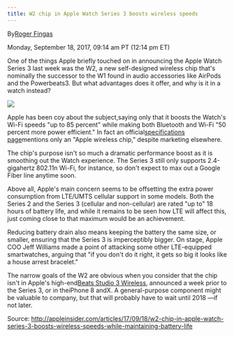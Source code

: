 ```yaml
---
title: W2 chip in Apple Watch Series 3 boosts wireless speeds
---
```


By[Roger Fingas](mailto:rfingas@gmail.com)

Monday, September 18, 2017, 09:14 am PT \(12:14 pm ET\)

One of the things Apple briefly touched on in announcing the Apple Watch Series 3 last week was the W2, a new self-designed wireless chip that's nominally the successor to the W1 found in audio accessories like AirPods and the Powerbeats3. But what advantages does it offer, and why is it in a watch instead?

![](http://img2.tuicool.com/v6zi22R.jpg!web)

Apple has been coy about the subject,saying only that it boosts the Watch's Wi-Fi speeds "up to 85 percent" while making both Bluetooth and Wi-Fi "50 percent more power efficient." In fact an official[specifications page](https://support.apple.com/kb/SP766?locale=en_US)mentions only an "Apple wireless chip," despite marketing elsewhere.

The chip's purpose isn't so much a dramatic performance boost as it is smoothing out the Watch experience. The Series 3 still only supports 2.4-gigahertz 802.11n Wi-Fi, for instance, so don't expect to max out a Google Fiber line anytime soon.

Above all, Apple's main concern seems to be offsetting the extra power consumption from LTE/UMTS cellular support in some models. Both the Series 2 and the Series 3 \(cellular and non-cellular\) are rated "up to" 18 hours of battery life, and while it remains to be seen how LTE will affect this, just coming close to that maximum would be an achievement.

Reducing battery drain also means keeping the battery the same size, or smaller, ensuring that the Series 3 is imperceptibly bigger. On stage, Apple COO Jeff Williams made a point of attacking some other LTE-equipped smartwatches, arguing that "if you don't do it right, it gets so big it looks like a house arrest bracelet."

The narrow goals of the W2 are obvious when you consider that the chip isn't in Apple's high-end[Beats Studio 3 Wireless](http://appleinsider.com/articles/17/09/04/apple-launches-350-beats-studio-3-wireless-headphones-with-w1-chip-improved-noise-canceling), announced a week prior to the Series 3, or in theiPhone 8 andX. A general-purpose component might be valuable to company, but that will probably have to wait until 2018 —if not later.


Source:  http://appleinsider.com/articles/17/09/18/w2-chip-in-apple-watch-series-3-boosts-wireless-speeds-while-maintaining-battery-life